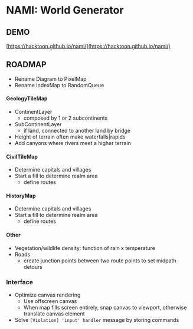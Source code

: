 # NAMI: World Generator

## DEMO

[https://hacktoon.github.io/nami/](https://hacktoon.github.io/nami/)


## ROADMAP
- Rename Diagram to PixelMap
- Rename IndexMap to RandomQueue

#### GeologyTileMap
  - ContinentLayer
    - composed by 1 or 2 subcontinents
  - SubContinentLayer
    - if land, connected to another land by bridge
  - Height of terrain often make waterfalls|rapids
  - Add canyons where rivers meet a higher terrain

#### CivilTileMap
- Determine capitals and villages
- Start a fill to determine realm area
  - define routes

#### HistoryMap
- Determine capitals and villages
- Start a fill to determine realm area
  - define routes

#### Other
- Vegetation/wildlife density: function of rain x temperature
- Roads
  - create junction points between two route points to set midpath detours

### Interface
- Optimize canvas rendering
  - Use offscreen canvas
  - When map fills screen entirely, snap canvas to viewport,
    otherwise translate canvas element
- Solve `[Violation] 'input' handler` message by storing commands